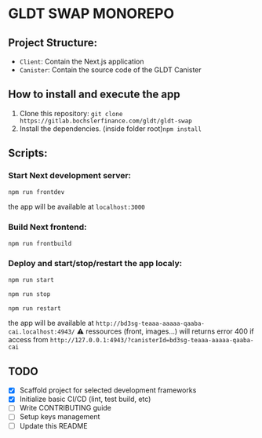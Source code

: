 # GLDT SWAP MONOREPO

## Project Structure:

- `Client`: Contain the Next.js application
- `Canister`: Contain the source code of the GLDT Canister

## How to install and execute the app

1. Clone this repository: `git clone https://gitlab.bochslerfinance.com/gldt/gldt-swap`
2. Install the dependencies. (inside folder root)`npm install`

## Scripts:

### Start Next development server:

```sh
npm run frontdev
```

the app will be available at `localhost:3000`

### Build Next frontend:

```sh
npm run frontbuild
```

### Deploy and start/stop/restart the app localy:

```sh
npm run start
```

```sh
npm run stop
```

```sh
npm run restart
```

the app will be available at `http://bd3sg-teaaa-aaaaa-qaaba-cai.localhost:4943/`
⚠️ ressources (front, images...) will returns error 400 if access from `http://127.0.0.1:4943/?canisterId=bd3sg-teaaa-aaaaa-qaaba-cai`

## TODO

- [x] Scaffold project for selected development frameworks
- [x] Initialize basic CI/CD (lint, test build, etc)
- [ ] Write CONTRIBUTING guide
- [ ] Setup keys management
- [ ] Update this README
